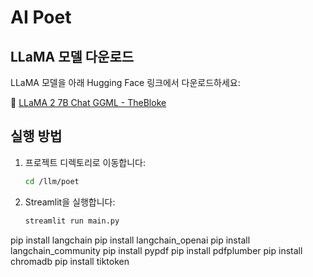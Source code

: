 # AI Poet

## LLaMA 모델 다운로드
LLaMA 모델을 아래 Hugging Face 링크에서 다운로드하세요:

🔗 [LLaMA 2 7B Chat GGML - TheBloke](https://huggingface.co/TheBloke/Llama-2-7B-Chat-GGML)

## 실행 방법
1. 프로젝트 디렉토리로 이동합니다:
   ```sh
   cd /llm/poet
   ```

2. Streamlit을 실행합니다:
   ```sh
   streamlit run main.py
   ```

pip install langchain
pip install langchain_openai
pip install langchain_community
pip install pypdf
pip install pdfplumber
pip install chromadb
pip install tiktoken
